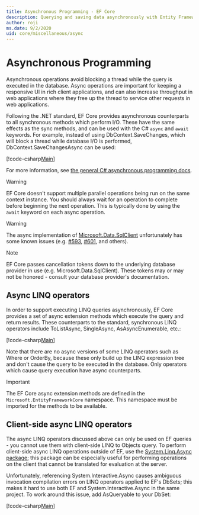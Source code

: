 ```yaml
---
title: Asynchronous Programming - EF Core
description: Querying and saving data asynchronously with Entity Framework Core
author: roji
ms.date: 9/2/2020
uid: core/miscellaneous/async
---
```

# Asynchronous Programming

Asynchronous operations avoid blocking a thread while the query is executed in the database. Async operations are important for keeping a responsive UI in rich client applications, and can also increase throughput in web applications where they free up the thread to service other requests in web applications.

Following the .NET standard, EF Core provides asynchronous counterparts to all synchronous methods which perform I/O. These have the same effects as the sync methods, and can be used with the C# `async` and `await` keywords. For example, instead of using DbContext.SaveChanges, which will block a thread while database I/O is performed, DbContext.SaveChangesAsync can be used:

[!code-csharp[Main](../../../samples/core/Miscellaneous/Async/Program.cs#SaveChangesAsync)]

For more information, see [the general C# asynchronous programming docs](/dotnet/csharp/async).

> [!WARNING]
> EF Core doesn't support multiple parallel operations being run on the same context instance. You should always wait for an operation to complete before beginning the next operation. This is typically done by using the `await` keyword on each async operation.

> [!WARNING]
> The async implementation of [Microsoft.Data.SqlClient](https://github.com/dotnet/SqlClient) unfortunately has some known issues (e.g. [#593](https://github.com/dotnet/SqlClient/issues/593), [#601](https://github.com/dotnet/SqlClient/issues/601), and others).

> [!NOTE]
> EF Core passes cancellation tokens down to the underlying database provider in use (e.g. Microsoft.Data.SqlClient). These tokens may or may not be honored - consult your database provider's documentation.

## Async LINQ operators

In order to support executing LINQ queries asynchronously, EF Core provides a set of async extension methods which execute the query and return results. These counterparts to the standard, synchronous LINQ operators include ToListAsync, SingleAsync, AsAsyncEnumerable, etc.:

[!code-csharp[Main](../../../samples/core/Miscellaneous/Async/Program.cs#ToListAsync)]

Note that there are no async versions of some LINQ operators such as Where or OrderBy, because these only build up the LINQ expression tree and don't cause the query to be executed in the database. Only operators which cause query execution have async counterparts.

> [!IMPORTANT]
> The EF Core async extension methods are defined in the `Microsoft.EntityFrameworkCore` namespace. This namespace must be imported for the methods to be available.

## Client-side async LINQ operators

The async LINQ operators discussed above can only be used on EF queries - you cannot use them with client-side LINQ to Objects query. To perform client-side async LINQ operations outside of EF, use the [System.Linq.Async package](https://www.nuget.org/packages/System.Linq.Async); this package can be especially useful for performing operations on the client that cannot be translated for evaluation at the server.

Unfortunately, referencing System.Interactive.Async causes ambiguous invocation compilation errors on LINQ operators applied to EF's DbSets; this makes it hard to use both EF and System.Interactive.Async in the same project. To work around this issue, add AsQueryable to your DbSet:

[!code-csharp[Main](../../../samples/core/Miscellaneous/AsyncWithSystemInteractive/Program.cs#SystemInteractiveAsync)]

